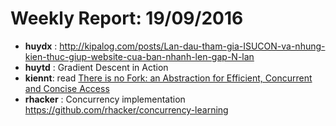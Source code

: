 # Weekly Report: 19/09/2016

- **huydx** : http://kipalog.com/posts/Lan-dau-tham-gia-ISUCON-va-nhung-kien-thuc-giup-website-cua-ban-nhanh-len-gap-N-lan
- **huytd** : Gradient Descent in Action
- **kiennt**: read [There is no Fork: an Abstraction for Efficient, Concurrent and Concise Access](http://community.haskell.org/~simonmar/papers/haxl-icfp14.pdf)
- **rhacker** : Concurrency implementation
https://github.com/rhacker/concurrency-learning
